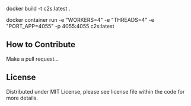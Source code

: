 docker build -t c2s:latest .

docker container run -e "WORKERS=4" -e "THREADS=4" -e "PORT_APP=4055" -p 4055:4055 c2s:latest


## How to Contribute
Make a pull request...

## License
Distributed under MIT License, please see license file within the code for more details.
